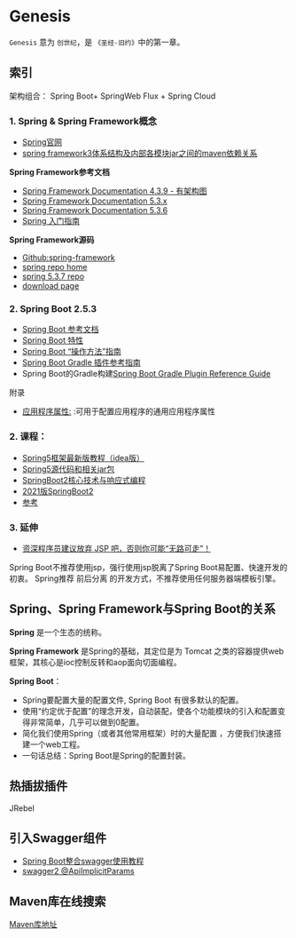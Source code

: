 # Genesis

`Genesis` 意为 `创世纪`，是 `《圣经-旧约》`中的第一章。

## 索引

架构组合：
Spring Boot+ SpringWeb Flux + Spring Cloud

### 1. Spring & Spring Framework概念

- [Spring官网](https://spring.io/)
- [spring framework3体系结构及内部各模块jar之间的maven依赖关系](https://www.cnblogs.com/ywlaker/p/6136625.html)

**Spring Framework参考文档**

- [Spring Framework Documentation 4.3.9 - 有架构图](https://docs.spring.io/spring-framework/docs/4.3.9.RELEASE/spring-framework-reference/html/overview.html)
- [Spring Framework Documentation 5.3.x](https://docs.spring.io/spring-framework/docs/5.3.x/reference/html/)
- [Spring Framework Documentation 5.3.6](https://docs.spring.io/spring-framework/docs/5.3.6/reference/html/)
- [Spring 入门指南](https://spring.io/guides#topical-guides)

**Spring Framework源码**

- [Github:spring-framework](https://github.com/spring-projects/spring-framework)
- [spring repo home](https://repo.spring.io/webapp/#/home)
- [spring 5.3.7 repo](https://repo.spring.io/webapp/#/artifacts/browse/tree/General/release/org/springframework/spring/5.3.7)
- [download page](https://repo.spring.io/release/org/springframework/spring/5.3.7/)
  
### 2. Spring Boot 2.5.3

- [Spring Boot 参考文档](https://docs.spring.io/spring-boot/docs/current/reference/html/)
- [Spring Boot 特性](https://docs.spring.io/spring-boot/docs/current/reference/html/features.html#features)  
- [Spring Boot “操作方法”指南](https://docs.spring.io/spring-boot/docs/current/reference/html/howto.html#howto.application)
- [Spring Boot Gradle 插件参考指南](https://docs.spring.io/spring-boot/docs/2.5.3/gradle-plugin/reference/htmlsingle/)
- Spring Boot的Gradle构建[Spring Boot Gradle Plugin Reference Guide](https://docs.spring.io/spring-boot/docs/2.5.3/gradle-plugin/reference/htmlsingle/)

 附录

- [应用程序属性:](https://docs.spring.io/spring-boot/docs/2.5.3/reference/html/application-properties.html) :可用于配置应用程序的通用应用程序属性
  
### 2. 课程：

- [Spring5框架最新版教程（idea版）](https://www.bilibili.com/video/BV1Vf4y127N5?t=382&p=40)
- [Spring5源代码和相关jar包](https://github.com/mxg133/learnforSpring5)
- [SpringBoot2核心技术与响应式编程](https://www.yuque.com/atguigu/springboot)
- [2021版SpringBoot2](https://www.bilibili.com/video/BV19K4y1L7MT)
- [参考](https://www.bilibili.com/read/cv5216534?spm_id_from=333.788.b_636f6d6d656e74.5)


### 3. 延伸

- [资深程序员建议放弃 JSP 吧，否则你可能“无路可走”！](https://blog.csdn.net/afreon/article/details/111399465)

Spring Boot不推荐使用jsp，强行使用jsp脱离了Spring Boot易配置、快速开发的初衷。 
Spring推荐 前后分离 的开发方式，不推荐使用任何服务器端模板引擎。
  
## Spring、Spring Framework与Spring Boot的关系
**Spring**
是一个生态的统称。

**Spring Framework** 
是Spring的基础，其定位是为 Tomcat 之类的容器提供web 框架，其核心是ioc控制反转和aop面向切面编程。

**Spring Boot**：

- Spring要配置大量的配置文件, Spring Boot 有很多默认的配置。 
- 使用“约定优于配置”的理念开发，自动装配，使各个功能模块的引入和配置变得非常简单，几乎可以做到0配置。
- 简化我们使用Spring（或者其他常用框架）时的大量配置 ，方便我们快速搭建一个web工程。
- 一句话总结：Spring Boot是Spring的配置封装。


## 热插拔插件
JRebel

## 引入Swagger组件

 - [Spring Boot整合swagger使用教程](https://www.cnblogs.com/progor/p/13297904.html)
 - [swagger2 @ApiImplicitParams](https://www.jianshu.com/p/3299877c5179?utm_campaign=maleskine&utm_content=note&utm_medium=seo_notes&utm_source=recommendation)

## Maven库在线搜索

[Maven库地址](https://mvnrepository.com/)